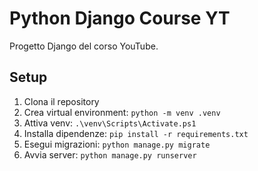 # Python Django Course YT

Progetto Django del corso YouTube.

## Setup

1. Clona il repository
2. Crea virtual environment: `python -m venv .venv`
3. Attiva venv: `.\venv\Scripts\Activate.ps1`
4. Installa dipendenze: `pip install -r requirements.txt`
5. Esegui migrazioni: `python manage.py migrate`
6. Avvia server: `python manage.py runserver`
